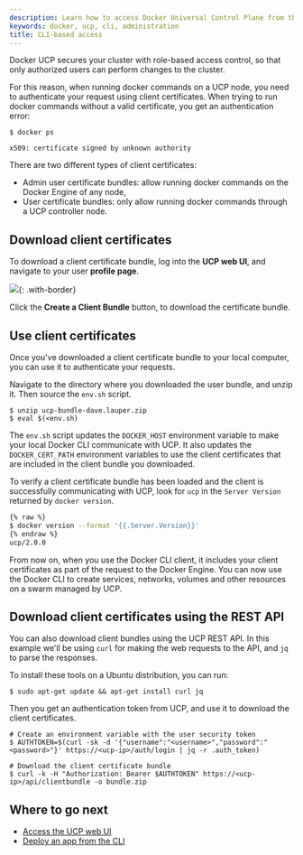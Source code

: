 ```yaml
---
description: Learn how to access Docker Universal Control Plane from the CLI.
keywords: docker, ucp, cli, administration
title: CLI-based access
---
```

Docker UCP secures your cluster with role-based access control, so that only authorized users can perform changes to the cluster.

For this reason, when running docker commands on a UCP node, you need to authenticate your request using client certificates. When trying to run docker commands without a valid certificate, you get an authentication error:

```none
$ docker ps

x509: certificate signed by unknown authority
```

There are two different types of client certificates:

* Admin user certificate bundles: allow running docker commands on the Docker Engine of any node,
* User certificate bundles: only allow running docker commands through a UCP controller node.

## Download client certificates

To download a client certificate bundle, log into the **UCP web UI**, and navigate to your user **profile page**.

![](../images/cli-based-access-1.png){: .with-border}

Click the **Create a Client Bundle** button, to download the certificate bundle.

## Use client certificates

Once you've downloaded a client certificate bundle to your local computer, you can use it to authenticate your requests.

Navigate to the directory where you downloaded the user bundle, and unzip it. Then source the `env.sh` script.

```none
$ unzip ucp-bundle-dave.lauper.zip
$ eval $(<env.sh)
```

The `env.sh` script updates the `DOCKER_HOST` environment variable to make your local Docker CLI communicate with UCP. It also updates the `DOCKER_CERT_PATH` environment variables to use the client certificates that are included in the client bundle you downloaded.

To verify a client certificate bundle has been loaded and the client is successfully communicating with UCP, look for `ucp` in the `Server Version` returned by `docker version`.

```bash
{% raw %}
$ docker version --format '{{.Server.Version}}'
{% endraw %}
ucp/2.0.0
```

From now on, when you use the Docker CLI client, it includes your client certificates as part of the request to the Docker Engine. You can now use the Docker CLI to create services, networks, volumes and other resources on a swarm managed by UCP.

## Download client certificates using the REST API

You can also download client bundles using the UCP REST API. In this example we'll be using `curl` for making the web requests to the API, and `jq` to parse the responses.

To install these tools on a Ubuntu distribution, you can run:

```none
$ sudo apt-get update && apt-get install curl jq
```

Then you get an authentication token from UCP, and use it to download the client certificates.

```none
# Create an environment variable with the user security token
$ AUTHTOKEN=$(curl -sk -d '{"username":"<username>","password":"<password>"}' https://<ucp-ip>/auth/login | jq -r .auth_token)

# Download the client certificate bundle
$ curl -k -H "Authorization: Bearer $AUTHTOKEN" https://<ucp-ip>/api/clientbundle -o bundle.zip
```

## Where to go next

* [Access the UCP web UI](index.md)
* [Deploy an app from the CLI](../applications/deploy-app-cli.md)